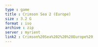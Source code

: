 ```yaml
---
type : game
title : Crimson Sea 2 (Europe)
size : 3.2 G
format : iso
archive : zip
server : myrient
link2 : Crimson%20Sea%202%20%28Europe%29
---
```


